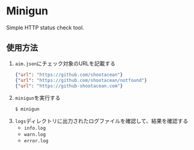 # Minigun

Simple HTTP status check tool.

## 使用方法
1. `aim.json`にチェック対象のURLを記載する
    ```json
    {"url": "https://github.com/shootacean"}
    {"url": "https://github.com/shootacean/notfound"}
    {"url": "https://github-shootacean.com"}
    ```
2. `minigun`を実行する
    ```shell
    $ minigun
    ```
3. `logs`ディレクトリに出力されたログファイルを確認して、結果を確認する
    - `info.log`
    - `warn.log`
    - `error.log`